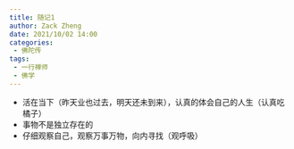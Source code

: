 ```yaml
---
title: 随记1
author: Zack Zheng
date: 2021/10/02 14:00
categories:
 - 佛陀传
tags:
 - 一行禅师
 - 佛学
---
```


+ 活在当下（昨天业也过去，明天还未到来），认真的体会自己的人生（认真吃橘子）
+ 事物不是独立存在的
+ 仔细观察自己，观察万事万物，向内寻找（观呼吸）
